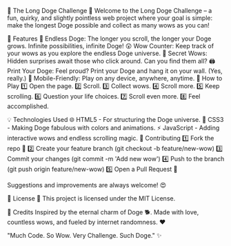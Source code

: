 🐶 The Long Doge Challenge 🐶
Welcome to the Long Doge Challenge – a fun, quirky, and slightly pointless web project where your goal is simple: make the longest Doge possible and collect as many wows as you can!


🚀 Features
🐾 Endless Doge: The longer you scroll, the longer your Doge grows. Infinite possibilities, infinite Doge!
😲 Wow Counter: Keep track of your wows as you explore the endless Doge universe.
🌈 Secret Wows: Hidden surprises await those who click around. Can you find them all?
🖨️ Print Your Doge: Feel proud? Print your Doge and hang it on your wall. (Yes, really.)
📱 Mobile-Friendly: Play on any device, anywhere, anytime.
🎯 How to Play
1️⃣ Open the page.
2️⃣ Scroll.
3️⃣ Collect wows.
4️⃣ Scroll more.
5️⃣ Keep scrolling.
6️⃣ Question your life choices.
7️⃣ Scroll even more.
8️⃣ Feel accomplished.


💡 Technologies Used
🌐 HTML5 - For structuring the Doge universe.
🎨 CSS3 - Making Doge fabulous with colors and animations.
⚡ JavaScript - Adding interactive wows and endless scrolling magic.
🙌 Contributing
1️⃣ Fork the repo 🍴
2️⃣ Create your feature branch (git checkout -b feature/new-wow)
3️⃣ Commit your changes (git commit -m 'Add new wow')
4️⃣ Push to the branch (git push origin feature/new-wow)
5️⃣ Open a Pull Request 🚀

Suggestions and improvements are always welcome! 😍

📜 License
📝 This project is licensed under the MIT License.

🌟 Credits
Inspired by the eternal charm of Doge 🐕.
Made with love, countless wows, and fueled by internet randomness. ❤️

"Much Code. So Wow. Very Challenge. Such Doge." ✨
